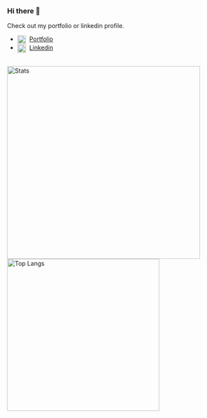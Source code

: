 

### Hi there 👋

Check out my portfolio or linkedin profile. 

- <img src="https://cdn-icons-png.flaticon.com/512/351/351456.png" width=20 style="vertical-align:middle">&nbsp; [Portfolio](https://edoardogruppi.github.io/Portfolio/) 
- <img src=https://cdn-icons-png.flaticon.com/512/3536/3536505.png width=20 style="vertical-align:middle"> &nbsp;[Linkedin](https://www.linkedin.com/in/edoardogruppi)</br></br>

<p>
  <img src="https://github-readme-stats.vercel.app/api?username=EdoardoGruppi&include_all_commits=True&show_icons=True&hide_title=True#)" alt="Stats" style="width:450px;"/>
  <img src="https://github-readme-stats.vercel.app/api/top-langs/?username=EdoardoGruppi&layout=compact&langs_count=8&hide_title=True#" alt="Top Langs" style="width:355px;"/>
</p>

<!--
Icons sources:
<a href="https://www.flaticon.com/free-icons/linkedin" title="linkedin icons">Linkedin icons created by riajulislam - Flaticon</a>
<a href="https://www.flaticon.com/free-icons/portfolio" title="portfolio icons">Portfolio icons created by Freepik - Flaticon</a>
-->

<!--
**EdoardoGruppi/EdoardoGruppi** is a ✨ _special_ ✨ repository because its `README.md` (this file) appears on your GitHub profile.

Here are some ideas to get you started:

- 🔭 I’m currently working on ...
- 🌱 I’m currently learning ...
- 👯 I’m looking to collaborate on ...
- 🤔 I’m looking for help with ...
- 💬 Ask me about ...
- 📫 How to reach me: ...
- 😄 Pronouns: ...
- ⚡ Fun fact: ...
-->
